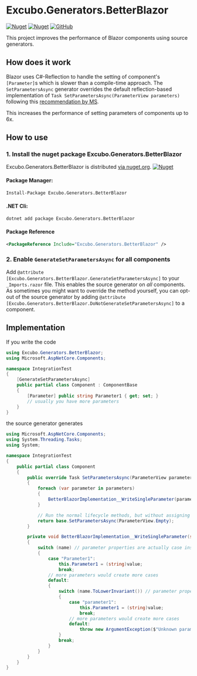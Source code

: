 
# Excubo.Generators.BetterBlazor

[![Nuget](https://img.shields.io/nuget/v/Excubo.Generators.BetterBlazor)](https://www.nuget.org/packages/Excubo.Generators.BetterBlazor/)
[![Nuget](https://img.shields.io/nuget/dt/Excubo.Generators.BetterBlazor)](https://www.nuget.org/packages/Excubo.Generators.BetterBlazor/)
[![GitHub](https://img.shields.io/github/license/excubo-ag/Generators.BetterBlazor)](https://github.com/excubo-ag/Generators.BetterBlazor)

This project improves the performance of Blazor components using source generators.

## How does it work

Blazor uses C#-Reflection to handle the setting of component's `[Parameter]`s which is slower than a compile-time approach.
The `SetParametersAsync` generator overrides the default reflection-based implementation of `Task SetParametersAsync(ParameterView parameters)` following this 
[recommendation by MS](https://github.com/dotnet/AspNetCore.Docs/blob/1e199f340780f407a685695e6c4d953f173fa891/aspnetcore/blazor/webassembly-performance-best-practices.md#implement-setparametersasync-manually).

This increases the performance of setting parameters of components up to 6x.

## How to use

### 1. Install the nuget package Excubo.Generators.BetterBlazor

Excubo.Generators.BetterBlazor is distributed [via nuget.org](https://www.nuget.org/packages/Excubo.Generators.BetterBlazor/).
[![Nuget](https://img.shields.io/nuget/v/Excubo.Generators.BetterBlazor)](https://www.nuget.org/packages/Excubo.Generators.BetterBlazor/)

#### Package Manager:
```ps
Install-Package Excubo.Generators.BetterBlazor
```

#### .NET Cli:
```cmd
dotnet add package Excubo.Generators.BetterBlazor
```

#### Package Reference
```xml
<PackageReference Include="Excubo.Generators.BetterBlazor" />
```

### 2. Enable `GenerateSetParametersAsync` for all components

Add `@attribute [Excubo.Generators.BetterBlazor.GenerateSetParametersAsync]` to your `_Imports.razor` file. This enables the source generator on _all_ components.
As sometimes you might want to override the method yourself, you can opt-out of the source generator by adding `@attribute [Excubo.Generators.BetterBlazor.DoNotGenerateSetParametersAsync]` to a component.

## Implementation

If you write the code

```cs
using Excubo.Generators.BetterBlazor;
using Microsoft.AspNetCore.Components;

namespace IntegrationTest
{
    [GenerateSetParametersAsync]
    public partial class Component : ComponentBase
    {
        [Parameter] public string Parameter1 { get; set; }
        // usually you have more parameters
    }
}
```

the source generator generates

```cs
using Microsoft.AspNetCore.Components;
using System.Threading.Tasks;
using System;

namespace IntegrationTest
{
    public partial class Component
    {
        public override Task SetParametersAsync(ParameterView parameters)
        {
            foreach (var parameter in parameters)
            {
                BetterBlazorImplementation__WriteSingleParameter(parameter.Name, parameter.Value);
            }

            // Run the normal lifecycle methods, but without assigning parameters again
            return base.SetParametersAsync(ParameterView.Empty);
        }

        private void BetterBlazorImplementation__WriteSingleParameter(string name, object value)
        {
            switch (name) // parameter properties are actually case insensitive. This is ignored here for performance, but handled later for correctness
            {
                case "Parameter1":
                    this.Parameter1 = (string)value;
                    break;
                // more parameters would create more cases
                default:
                {
                    switch (name.ToLowerInvariant()) // parameter properties are actually case insensitive.
                    {
                        case "parameter1":
                            this.Parameter1 = (string)value;
                            break;
                        // more parameters would create more cases
                        default:
                            throw new ArgumentException($"Unknown parameter: {name}");
                    }
                    break;
                }
            }
        }
    }
}
```
